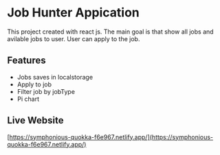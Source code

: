 # Job Hunter Appication

This project created with react js. The main goal is that show all jobs and avilable jobs to user. User can apply to the job.

## Features

- Jobs saves in localstorage
- Apply to job
- Filter job by jobType
- Pi chart

## Live Website

[https://symphonious-quokka-f6e967.netlify.app/](https://symphonious-quokka-f6e967.netlify.app/)
